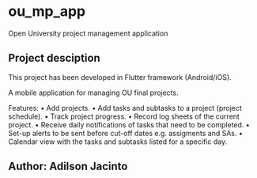 # ou_mp_app

Open University project management application

## Project desciption

This project has been developed in Flutter framework (Android/iOS).

A mobile application for managing OU final projects. 


Features:
•	Add projects.
•	Add tasks and subtasks to a project (project schedule).
•	Track project progress.
•	Record log sheets of the current project.
•	Receive daily notifications of tasks that need to be completed.
•	Set-up alerts to be sent before cut-off dates e.g. assigments and SAs. 
•	Calendar view with the tasks and subtasks listed for a specific day.


## Author: Adilson Jacinto
